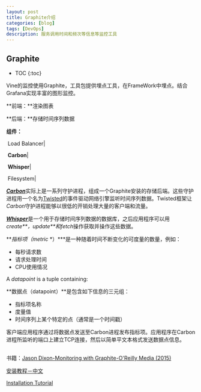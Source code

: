 ```yaml
---
layout: post
title: Graphite介绍
categories: [blog]
tags: [DevOps]
description: 服务调用时间和频次等信息等监控工具
---
```


## Graphite

* TOC
{:toc}

Vine的监控使用Graphite，工具包提供埋点工具，在FrameWork中埋点。结合Grafana实现丰富的图形监控。

**前端：**渲染图表

**后端：**存储时间序列数据

**组件：**

​	Load Balancer|

​	**Carbon**|

​	**Whisper**|

​	Filesystem|

[***Carbon***](https://www.google.com/url?q=https%3A%2F%2Fgithub.com%2Fgraphite-project%2Fcarbon&sa=D&sntz=1&usg=AFQjCNE9GGsiJvLxwhgUEeeyX4R89IzbEA)实际上是一系列守护进程，组成一个Graphite安装的存储后端。这些守护进程用一个名为[Twisted](https://twistedmatrix.com/trac/)的事件驱动网络引擎监听时间序列数据。Twisted框架让*Carbon*守护进程能够以很低的开销处理大量的客户端和流量。

[***Whisper***](https://www.google.com/url?q=https%3A%2F%2Fgithub.com%2Fgraphite-project%2Fwhisper&sa=D&sntz=1&usg=AFQjCNFvOPixjQv6Trh9S7pvkFv2ktbx3Q)是一个用于存储时间序列数据的数据库，之后应用程序可以用*create**，update**和fetch*操作获取并操作这些数据。

***指标项（metric* *）***是一种随着时间不断变化的可度量的数量，例如：

- 每秒请求数
- 请求处理时间
- CPU使用情况

A *datapoint* is a tuple containing:

**数据点（datapoint）**是包含如下信息的三元组：

- 指标项名称
- 度量值
- 时间序列上某个特定的点（通常是一个时间戳）

客户端应用程序通过将数据点发送至Carbon进程发布指标项。应用程序在Carbon进程所监听的端口上建立TCP连接，然后以简单平文本格式发送数据点信息。

## 

书籍：[Jason Dixon-Monitoring with Graphite-O'Reilly Media (2015)](http://ebooks.readbook5.com/search.php?req=Monitoring%20with%20Graphite&nametype=orig)

[安装教程－中文](http://www.infoq.com/cn/articles/graphite-intro)

[Installation Tutorial](https://www.infoq.com/articles/graphite-intro)



